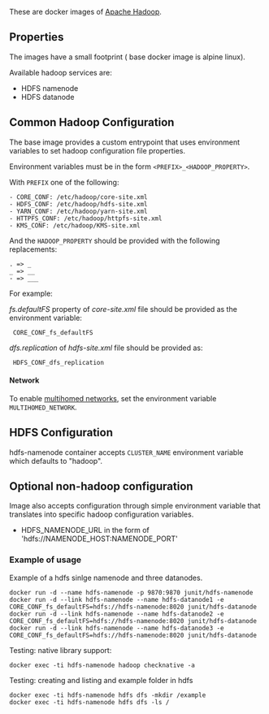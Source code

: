 These are docker images of [Apache Hadoop](https://hadoop.apache.org/).

## Properties

The images have a small footprint ( base docker image is alpine linux).

Available hadoop services are:
- HDFS namenode
- HDFS datanode


## Common Hadoop Configuration

The base image provides a custom entrypoint that uses environment variables to set hadoop configuration file properties.

Environment variables must be in the form `<PREFIX>_<HADOOP_PROPERTY>`.

With `PREFIX` one of the following:

```
- CORE_CONF: /etc/hadoop/core-site.xml
- HDFS_CONF: /etc/hadoop/hdfs-site.xml
- YARN_CONF: /etc/hadoop/yarn-site.xml
- HTTPFS_CONF: /etc/hadoop/httpfs-site.xml
- KMS_CONF: /etc/hadoop/KMS-site.xml
```

And the `HADOOP_PROPERTY` should be provided with the following replacements: 

```
. => _
_ => __
- => ___
```

For example: 

_fs.defaultFS_ property of _core-site.xml_ file should be provided as the environment variable:
 
 ``` CORE_CONF_fs_defaultFS```

_dfs.replication_ of _hdfs-site.xml_ file should be provided as:

``` HDFS_CONF_dfs_replication```
 
#### Network

To enable [multihomed networks](https://hadoop.apache.org/docs/stable/hadoop-project-dist/hadoop-hdfs/HdfsMultihoming.html), set the environment variable `MULTIHOMED_NETWORK`.

## HDFS Configuration

hdfs-namenode container accepts `CLUSTER_NAME` environment variable which defaults to "hadoop". 

## Optional non-hadoop configuration
Image also accepts configuration through simple environment variable that translates into specific hadoop configuration variables.
- HDFS_NAMENODE_URL in the form of 'hdfs://NAMENODE_HOST:NAMENODE_PORT'

### Example of usage

Example of a hdfs sinlge namenode and three datanodes.


```
docker run -d --name hdfs-namenode -p 9870:9870 junit/hdfs-namenode
docker run -d --link hdfs-namenode --name hdfs-datanode1 -e CORE_CONF_fs_defaultFS=hdfs://hdfs-namenode:8020 junit/hdfs-datanode
docker run -d --link hdfs-namenode --name hdfs-datanode2 -e CORE_CONF_fs_defaultFS=hdfs://hdfs-namenode:8020 junit/hdfs-datanode
docker run -d --link hdfs-namenode --name hdfs-datanode3 -e CORE_CONF_fs_defaultFS=hdfs://hdfs-namenode:8020 junit/hdfs-datanode
```

Testing: native library support:

```
docker exec -ti hdfs-namenode hadoop checknative -a
```

Testing: creating and listing and example folder in hdfs
```
docker exec -ti hdfs-namenode hdfs dfs -mkdir /example
docker exec -ti hdfs-namenode hdfs dfs -ls /
